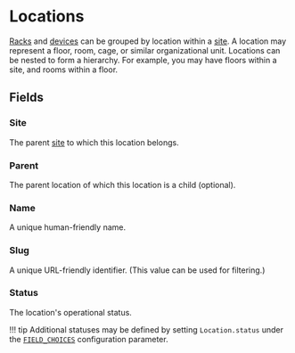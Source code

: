 # Locations

[Racks](./rack.md) and [devices](./device.md) can be grouped by location within a [site](./site.md). A location may represent a floor, room, cage, or similar organizational unit. Locations can be nested to form a hierarchy. For example, you may have floors within a site, and rooms within a floor.

## Fields

### Site

The parent [site](./site.md) to which this location belongs.

### Parent

The parent location of which this location is a child (optional).

### Name

A unique human-friendly name.

### Slug

A unique URL-friendly identifier. (This value can be used for filtering.)

### Status

The location's operational status.

!!! tip
    Additional statuses may be defined by setting `Location.status` under the [`FIELD_CHOICES`](../../configuration/data-validation.md#field_choices) configuration parameter.
